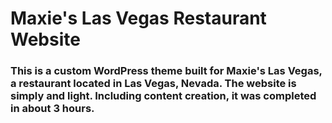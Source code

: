 # Maxie's Las Vegas Restaurant Website
### This is a custom WordPress theme built for Maxie's Las Vegas, a restaurant located in Las Vegas, Nevada. The website is simply and light. Including content creation, it was completed in about 3 hours.

